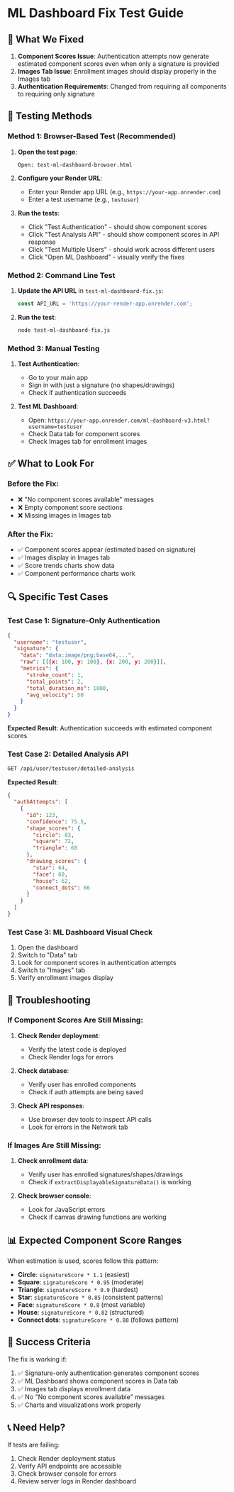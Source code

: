 # ML Dashboard Fix Test Guide

## 🎯 What We Fixed

1. **Component Scores Issue**: Authentication attempts now generate estimated component scores even when only a signature is provided
2. **Images Tab Issue**: Enrollment images should display properly in the Images tab
3. **Authentication Requirements**: Changed from requiring all components to requiring only signature

## 🧪 Testing Methods

### Method 1: Browser-Based Test (Recommended)

1. **Open the test page**:
   ```
   Open: test-ml-dashboard-browser.html
   ```

2. **Configure your Render URL**:
   - Enter your Render app URL (e.g., `https://your-app.onrender.com`)
   - Enter a test username (e.g., `testuser`)

3. **Run the tests**:
   - Click "Test Authentication" - should show component scores
   - Click "Test Analysis API" - should show component scores in API response
   - Click "Test Multiple Users" - should work across different users
   - Click "Open ML Dashboard" - visually verify the fixes

### Method 2: Command Line Test

1. **Update the API URL** in `test-ml-dashboard-fix.js`:
   ```javascript
   const API_URL = 'https://your-render-app.onrender.com';
   ```

2. **Run the test**:
   ```bash
   node test-ml-dashboard-fix.js
   ```

### Method 3: Manual Testing

1. **Test Authentication**:
   - Go to your main app
   - Sign in with just a signature (no shapes/drawings)
   - Check if authentication succeeds

2. **Test ML Dashboard**:
   - Open: `https://your-app.onrender.com/ml-dashboard-v3.html?username=testuser`
   - Check Data tab for component scores
   - Check Images tab for enrollment images

## ✅ What to Look For

### Before the Fix:
- ❌ "No component scores available" messages
- ❌ Empty component score sections
- ❌ Missing images in Images tab

### After the Fix:
- ✅ Component scores appear (estimated based on signature)
- ✅ Images display in Images tab
- ✅ Score trends charts show data
- ✅ Component performance charts work

## 🔍 Specific Test Cases

### Test Case 1: Signature-Only Authentication
```json
{
  "username": "testuser",
  "signature": {
    "data": "data:image/png;base64,...",
    "raw": [[{x: 100, y: 100}, {x: 200, y: 200}]],
    "metrics": {
      "stroke_count": 1,
      "total_points": 2,
      "total_duration_ms": 1000,
      "avg_velocity": 50
    }
  }
}
```

**Expected Result**: Authentication succeeds with estimated component scores

### Test Case 2: Detailed Analysis API
```bash
GET /api/user/testuser/detailed-analysis
```

**Expected Result**: 
```json
{
  "authAttempts": [
    {
      "id": 123,
      "confidence": 75.5,
      "shape_scores": {
        "circle": 83,
        "square": 72,
        "triangle": 68
      },
      "drawing_scores": {
        "star": 64,
        "face": 60,
        "house": 62,
        "connect_dots": 66
      }
    }
  ]
}
```

### Test Case 3: ML Dashboard Visual Check
1. Open the dashboard
2. Switch to "Data" tab
3. Look for component scores in authentication attempts
4. Switch to "Images" tab
5. Verify enrollment images display

## 🐛 Troubleshooting

### If Component Scores Are Still Missing:

1. **Check Render deployment**:
   - Verify the latest code is deployed
   - Check Render logs for errors

2. **Check database**:
   - Verify user has enrolled components
   - Check if auth attempts are being saved

3. **Check API responses**:
   - Use browser dev tools to inspect API calls
   - Look for errors in the Network tab

### If Images Are Still Missing:

1. **Check enrollment data**:
   - Verify user has enrolled signatures/shapes/drawings
   - Check if `extractDisplayableSignatureData()` is working

2. **Check browser console**:
   - Look for JavaScript errors
   - Check if canvas drawing functions are working

## 📊 Expected Component Score Ranges

When estimation is used, scores follow this pattern:
- **Circle**: `signatureScore * 1.1` (easiest)
- **Square**: `signatureScore * 0.95` (moderate)
- **Triangle**: `signatureScore * 0.9` (hardest)
- **Star**: `signatureScore * 0.85` (consistent patterns)
- **Face**: `signatureScore * 0.8` (most variable)
- **House**: `signatureScore * 0.82` (structured)
- **Connect dots**: `signatureScore * 0.88` (follows pattern)

## 🎉 Success Criteria

The fix is working if:
1. ✅ Signature-only authentication generates component scores
2. ✅ ML Dashboard shows component scores in Data tab
3. ✅ Images tab displays enrollment data
4. ✅ No "No component scores available" messages
5. ✅ Charts and visualizations work properly

## 📞 Need Help?

If tests are failing:
1. Check Render deployment status
2. Verify API endpoints are accessible
3. Check browser console for errors
4. Review server logs in Render dashboard 